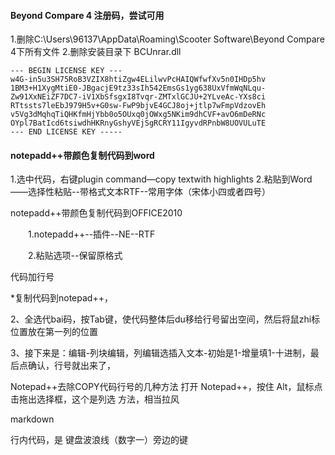 #### Beyond Compare 4 注册码，尝试可用


1.删除C:\Users\96137\AppData\Roaming\Scooter Software\Beyond Compare 4下所有文件
2.删除安装目录下
BCUnrar.dll

```
--- BEGIN LICENSE KEY ---
w4G-in5u3SH75RoB3VZIX8htiZgw4ELilwvPcHAIQWfwfXv5n0IHDp5hv
1BM3+H1XygMtiE0-JBgacjE9tz33sIh542EmsGs1yg638UxVfmWqNLqu-
Zw91XxNEiZF7DC7-iV1XbSfsgxI8Tvqr-ZMTxlGCJU+2YLveAc-YXs8ci
RTtssts7leEbJ979H5v+G0sw-FwP9bjvE4GCJ8oj+jtlp7wFmpVdzovEh
v5Vg3dMqhqTiQHKfmHjYbb0o5OUxq0jOWxg5NKim9dhCVF+avO6mDeRNc
OYpl7BatIcd6tsiwdhHKRnyGshyVEjSgRCRY11IgyvdRPnbW8UOVULuTE
--- END LICENSE KEY -----
```


####


#### notepadd++带颜色复制代码到word
1.选中代码，右键plugin command—copy textwith highlights
2.粘贴到Word——选择性粘贴--带格式文本RTF--常用字体（宋体小四或者四号）

notepadd++带颜色复制代码到OFFICE2010

　　1.notepadd++--插件--NE--RTF

　　2.粘贴选项--保留原格式

   

代码加行号

*复制代码到notepad++，

2、全选代bai码，按Tab键，使代码整体后du移给行号留出空间，然后将鼠zhi标位置放在第一列的位置

3、接下来是：编辑-列块编辑，列编辑选插入文本-初始是1-增量填1-十进制，最后点确认，行号就出来了，

Notepad++去除COPY代码行号的几种方法
打开 Notepad++，按住 Alt，鼠标点击拖出选择框，这个是列选 方法，相当拉风

 

markdown 

行内代码，是 键盘波浪线（数字一）旁边的键